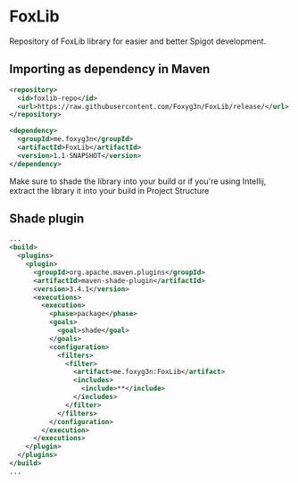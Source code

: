 # FoxLib
Repository of FoxLib library for easier and better Spigot development.

## Importing as dependency in Maven
```xml
<repository>
  <id>foxlib-repo</id>
  <url>https://raw.githubusercontent.com/Foxyg3n/FoxLib/release/</url>
</repository>
```
```xml
<dependency>
  <groupId>me.foxyg3n</groupId>
  <artifactId>FoxLib</artifactId>
  <version>1.1-SNAPSHOT</version>
</dependency>
```
Make sure to shade the library into your build or if you're using Intellij,
extract the library it into your build in Project Structure

## Shade plugin
```xml
...
<build>
  <plugins>
    <plugin>
      <groupId>org.apache.maven.plugins</groupId>
      <artifactId>maven-shade-plugin</artifactId>
      <version>3.4.1</version>
      <executions>
        <execution>
          <phase>package</phase>
          <goals>
            <goal>shade</goal>
          </goals>
          <configuration>
            <filters>
              <filter>
                <artifact>me.foxyg3n:FoxLib</artifact>
                <includes>
                  <include>**</include>
                </includes>
              </filter>
            </filters>
          </configuration>
        </execution>
      </executions>
    </plugin>
  </plugins>
</build>
...
```
